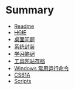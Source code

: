 #	Summary



* [Readme](README.md)
* ~~[HCIE](HCIE.md)~~
* [桌面问题](桌面问题.md)
* [系统封装](v1.md)
* ~~[学习笔记](新的学习记录.md)~~
* [工具网站存档](工具网站存档.md)
* [Windows 常用运行命令](Windows运行命令.md)
* [CS61A](CS61A.md)
* [Scripts](Scripts.md)

